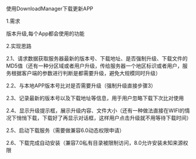 使用DownloadManager下载更新APP

1.需求

版本升级,每个App都会使用的功能

2.实现思路

2.1、请求数据获取服务器最新的版本号、下载地址、是否强制升级、下载文件的MD5值（还有一种分区域或者用户升级，传给服务器一个地区标识或者用户，服务根据客户端的参数进行判断是都需要升级，避免大规模同时升级）

2.2、与本地APP版本号比对是否需要升级（强制升级直接步骤3）

2.3、记录最新的版本号以及下载地址等信息，用于用户忽略下载下次比对使用

2.4、显示升级提示框，展示升级内容、文件大小（还有一种做法直接在WIFI的情况下悄悄下载，下载好了再显示对话框，这样用户点击升级就不用等待下载时间）

2.5、启动下载服务（需要做兼容6.0动态权限申请）

2.6、下载完成自动安装（兼容7.0私有目录被限制访问，8.0允许安装未知来源权限


